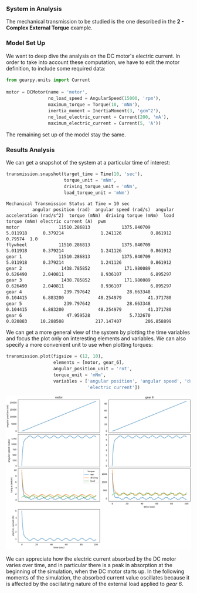### System in Analysis

The mechanical transmission to be studied is the one described in the 
**2 - Complex External Torque** example.  

### Model Set Up

We want to deep dive the analysis on the DC motor's electric current. 
In order to take into account these computation, we have to edit the 
motor definition, to include some required data:

```python
from gearpy.units import Current

motor = DCMotor(name = 'motor',
                no_load_speed = AngularSpeed(15000, 'rpm'),
                maximum_torque = Torque(10, 'mNm'),
                inertia_moment = InertiaMoment(3, 'gcm^2'),
                no_load_electric_current = Current(200, 'mA'),
                maximum_electric_current = Current(5, 'A'))
```

The remaining set up of the model stay the same.

### Results Analysis

We can get a snapshot of the system at a particular time of interest:

```python
transmission.snapshot(target_time = Time(10, 'sec'),
                      torque_unit = 'mNm',
                      driving_torque_unit = 'mNm',
                      load_torque_unit = 'mNm')
```

```text
Mechanical Transmission Status at Time = 10 sec
          angular position (rad)  angular speed (rad/s)  angular acceleration (rad/s^2)  torque (mNm)  driving torque (mNm)  load torque (mNm) electric current (A)  pwm
motor               11510.286813            1375.840709                        5.011918      0.379214              1.241126           0.861912              0.79574  1.0
flywheel            11510.286813            1375.840709                        5.011918      0.379214              1.241126           0.861912                          
gear 1              11510.286813            1375.840709                        5.011918      0.379214              1.241126           0.861912                          
gear 2               1438.785852             171.980089                        0.626490      2.040811              8.936107           6.895297                          
gear 3               1438.785852             171.980089                        0.626490      2.040811              8.936107           6.895297                          
gear 4                239.797642              28.663348                        0.104415      6.883200             48.254979          41.371780                          
gear 5                239.797642              28.663348                        0.104415      6.883200             48.254979          41.371780                          
gear 6                 47.959528               5.732670                        0.020883     10.288508            217.147407         206.858899                               
```

We can get a more general view of the system by plotting the time 
variables and focus the plot only on interesting elements and variables. 
We can also specify a more convenient unit to use when plotting torques:

```python
transmission.plot(figsize = (12, 10),
                  elements = [motor, gear_6],
                  angular_position_unit = 'rot',
                  torque_unit = 'mNm',
                  variables = ['angular position', 'angular speed', 'driving torque', 'load torque', 'torque',
                               'electric current'])
```

![](images/plot_1.png)

We can appreciate how the electric current absorbed by the DC motor 
varies over time, and in particular there is a peak in absorption at the 
beginning of the simulation, when the DC motor starts up. In the 
following moments of the simulation, the absorbed current value 
oscillates because it is affected by the oscillating nature of the 
external load applied to *gear 6*.  
 